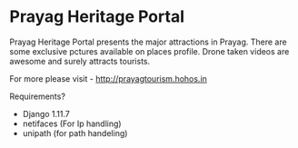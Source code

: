 
<h1>Prayag Heritage Portal </h1>

Prayag Heritage Portal presents the major attractions in Prayag. There are some exclusive pctures available on places     profile. Drone taken videos are awesome and surely attracts tourists. 

For more please visit - http://prayagtourism.hohos.in

Requirements?
    <ul>
    <li> Django 1.11.7 </li> 
    <li> netifaces   (For Ip handling) </li>
    <li> unipath    (for path handeling) </li>
    </ul>
